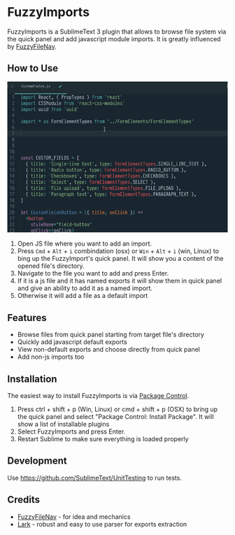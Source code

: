 FuzzyImports
============

FuzzyImports is a SublimeText 3 plugin that allows to browse file system via the quick panel and add javascript module imports. It is greatly influenced by [FuzzyFileNav](https://github.com/facelessuser/FuzzyFileNav).

How to Use
----------

!["How to Use"](docs/FuzzyImports.gif?raw=True "How to Use")

1. Open JS file where you want to add an import.
2. Press `Cmd` + `Alt` + `i` combindation (osx) or `Win` + `Alt` + `i` (win, Linux) to bing up the FuzzyImport's quick panel. It will show you a content of the opened file's directory.
3. Navigate to the file you want to add and press Enter.
4. If it is a js file and it has named exports it will show them in quick panel and give an ability to add it as a named import.
5. Otherwise it will add a file as a default import

Features
--------

* Browse files from quick panel starting from target file's directory
* Quickly add javascript default exports
* View non-default exports and choose directly from quick panel
* Add non-js imports too

Installation
------------

The easiest way to install FuzzyImports is via [Package Control](https://packagecontrol.io/).

1. Press ctrl + shift + p (Win, Linux) or cmd + shift + p (OSX) to bring up the quick panel and select "Package Control: Install Package". It will show a list of installable plugins
2. Select FuzzyImports and press Enter.
3. Restart Sublime to make sure everything is loaded properly

Development
-----------

Use https://github.com/SublimeText/UnitTesting to run tests.

Credits
-------

* [FuzzyFileNav](https://github.com/facelessuser/FuzzyFileNav) - for idea and mechanics
* [Lark](https://github.com/erezsh/lark) - robust and easy to use parser for exports extraction
